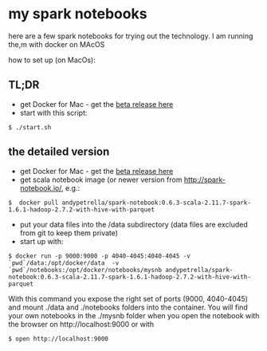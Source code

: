 # my spark notebooks 

here are a few spark notebooks for trying out the technology. I am running the,m with docker on MAcOS

how to set up (on MacOs):

## TL;DR

- get Docker for Mac - get the [beta release here](https://blog.docker.com/2016/03/docker-for-mac-windows-beta/)
- start with this script: 

```
$ ./start.sh
```

## the detailed version

- get Docker for Mac - get the [beta release here](https://blog.docker.com/2016/03/docker-for-mac-windows-beta/)
- get scala notebook image (or newer version from http://spark-notebook.io/, e.g.:

```
$  docker pull andypetrella/spark-notebook:0.6.3-scala-2.11.7-spark-1.6.1-hadoop-2.7.2-with-hive-with-parquet
```

- put your data files into the /data subdirectory (data files are excluded from git to keep them private) 
- start up with: 

```
$ docker run -p 9000:9000 -p 4040-4045:4040-4045 -v `pwd`/data:/opt/docker/data  -v `pwd`/notebooks:/opt/docker/notebooks/mysnb andypetrella/spark-notebook:0.6.3-scala-2.11.7-spark-1.6.1-hadoop-2.7.2-with-hive-with-parquet

```

With this command you expose the right set of ports (9000, 4040-4045) and mount ./data and ./notebooks folders into the container. You will find your own notebooks in the ./mysnb folder when you open the notebook with the browser on http://localhost:9000 or with 

```
$ open http://localhost:9000
```




